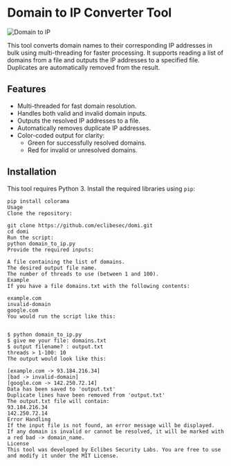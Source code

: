 # Domain to IP Converter Tool

![Domain to IP](https://img.shields.io/badge/Developed_by-Eclibes_Security_Labs-brightgreen)

This tool converts domain names to their corresponding IP addresses in bulk using multi-threading for faster processing. It supports reading a list of domains from a file and outputs the IP addresses to a specified file. Duplicates are automatically removed from the result.

## Features
- Multi-threaded for fast domain resolution.
- Handles both valid and invalid domain inputs.
- Outputs the resolved IP addresses to a file.
- Automatically removes duplicate IP addresses.
- Color-coded output for clarity:
  - Green for successfully resolved domains.
  - Red for invalid or unresolved domains.
  
## Installation
This tool requires Python 3. Install the required libraries using `pip`:

```
pip install colorama
Usage
Clone the repository:

git clone https://github.com/eclibesec/domi.git
cd domi
Run the script:
python domain_to_ip.py
Provide the required inputs:

A file containing the list of domains.
The desired output file name.
The number of threads to use (between 1 and 100).
Example
If you have a file domains.txt with the following contents:

example.com
invalid-domain
google.com
You would run the script like this:


$ python domain_to_ip.py
$ give me your file: domains.txt
$ output filename? : output.txt
threads > 1-100: 10
The output would look like this:

[example.com -> 93.184.216.34]
[bad -> invalid-domain]
[google.com -> 142.250.72.14]
Data has been saved to 'output.txt'
Duplicate lines have been removed from 'output.txt'
The output.txt file will contain:
93.184.216.34
142.250.72.14
Error Handling
If the input file is not found, an error message will be displayed.
If any domain is invalid or cannot be resolved, it will be marked with a red bad -> domain_name.
License
This tool was developed by Eclibes Security Labs. You are free to use and modify it under the MIT License.
